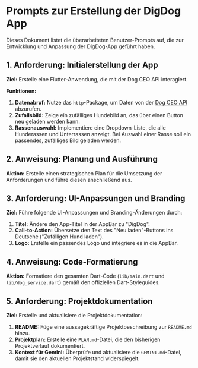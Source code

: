 # Prompts zur Erstellung der DigDog App

Dieses Dokument listet die überarbeiteten Benutzer-Prompts auf, die zur Entwicklung und Anpassung der DigDog-App geführt haben.

## 1. Anforderung: Initialerstellung der App

**Ziel:** Erstelle eine Flutter-Anwendung, die mit der Dog CEO API interagiert.

**Funktionen:**
1.  **Datenabruf:** Nutze das `http`-Package, um Daten von der [Dog CEO API](https://dog.ceo/dog-api/) abzurufen.
2.  **Zufallsbild:** Zeige ein zufälliges Hundebild an, das über einen Button neu geladen werden kann.
3.  **Rassenauswahl:** Implementiere eine Dropdown-Liste, die alle Hunderassen und Unterrassen anzeigt. Bei Auswahl einer Rasse soll ein passendes, zufälliges Bild geladen werden.

## 2. Anweisung: Planung und Ausführung

**Aktion:** Erstelle einen strategischen Plan für die Umsetzung der Anforderungen und führe diesen anschließend aus.

## 3. Anforderung: UI-Anpassungen und Branding

**Ziel:** Führe folgende UI-Anpassungen und Branding-Änderungen durch:

1.  **Titel:** Ändere den App-Titel in der AppBar zu "DigDog".
2.  **Call-to-Action:** Übersetze den Text des "Neu laden"-Buttons ins Deutsche ("Zufälligen Hund laden").
3.  **Logo:** Erstelle ein passendes Logo und integriere es in die AppBar.

## 4. Anweisung: Code-Formatierung

**Aktion:** Formatiere den gesamten Dart-Code (`lib/main.dart` und `lib/dog_service.dart`) gemäß den offiziellen Dart-Styleguides.

## 5. Anforderung: Projektdokumentation

**Ziel:** Erstelle und aktualisiere die Projektdokumentation:

1.  **README:** Füge eine aussagekräftige Projektbeschreibung zur `README.md` hinzu.
2.  **Projektplan:** Erstelle eine `PLAN.md`-Datei, die den bisherigen Projektverlauf dokumentiert.
3.  **Kontext für Gemini:** Überprüfe und aktualisiere die `GEMINI.md`-Datei, damit sie den aktuellen Projektstand widerspiegelt.